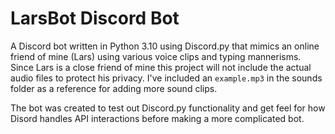 # LarsBot Discord Bot

A Discord bot written in Python 3.10 using Discord.py that mimics an online friend of mine (Lars) using various voice clips and typing mannerisms. Since Lars is a close friend of mine this project will not include the actual audio files to protect his privacy. I've included an `example.mp3` in the sounds folder as a reference for adding more sound clips.

The bot was created to test out Discord.py functionality and get feel for how Disord handles API interactions before making a more complicated bot.
